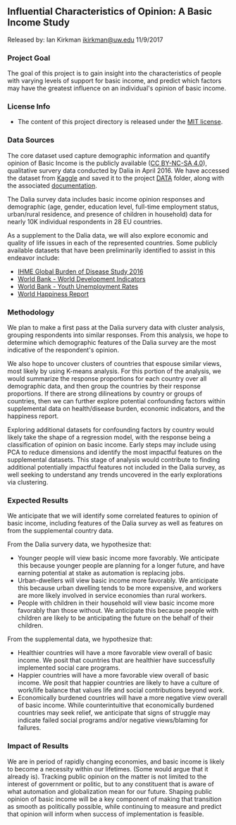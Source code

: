 ## Influential Characteristics of Opinion: A Basic Income Study
Released by: Ian Kirkman ikirkman@uw.edu 11/9/2017

### Project Goal
The goal of this project is to gain insight into the characteristics of people with varying levels of support for basic income, and predict which factors may have the greatest influence on an individual's opinion of basic income.

### License Info
 - The content of this project directory is released under the [MIT license](LICENSE.md).

### Data Sources
The core dataset used capture demographic information and quantify opinion of Basic Income is the publicly available ([CC BY-NC-SA 4.0](https://creativecommons.org/licenses/by-nc-sa/4.0/)), qualitative survery data conducted by Dalia in April 2016. We have accessed the dataset from [Kaggle](https://www.kaggle.com/daliaresearch/basic-income-survey-european-dataset) and saved it to the project [DATA](/DATA/basic_income_dataset_dalia.csv) folder, along with the associated [documentation](/DATA/codebook_basicincome). 

The Dalia survey data includes basic income opinion responses and demographic (age, gender, education level, full-time employment status, urban/rural residence, and presence of children in household) data for nearly 10K individual respondents in 28 EU countries. 

As a supplement to the Dalia data, we will also explore economic and quality of life issues in each of the represented countries. Some publicly available datasets that have been preliminarily identified to assist in this endeavor include:
 - [IHME Global Burden of Disease Study 2016](http://ghdx.healthdata.org/gbd-2016)
 - [World Bank - World Development Indicators](https://www.kaggle.com/worldbank/world-development-indicators)
 - [World Bank - Youth Unemployment Rates](https://www.kaggle.com/sovannt/world-bank-youth-unemployment)
 - [World Happiness Report](https://www.kaggle.com/unsdsn/world-happiness)

### Methodology
We plan to make a first pass at the Dalia survery data with cluster analysis, grouping respondents into similar responses. From this analysis, we hope to determine which demographic features of the Dalia survey are the most indicative of the respondent's opinion.

We also hope to uncover clusters of countries that espouse similar views, most likely by using K-means analysis. For this portion of the analysis, we would summarize the response proportions for each country over all demographic data, and then group the countries by their response proportions. If there are strong dilineations by country or groups of countries, then we can further explore potential confounding factors within supplemental data on health/disease burden, economic indicators, and the happiness report.

Exploring additional datasets for confounding factors by country would likely take the shape of a regression model, with the response being a classification of opinion on basic income. Early steps may include using PCA to reduce dimensions and identify the most impactful features on the supplemental datasets. This stage of analysis would contribute to finding additional potentially impactful features not included in the Dalia survey, as well seeking to understand any trends uncovered in the early explorations via clustering. 

### Expected Results
We anticipate that we will identify some correlated features to opinion of basic income, including features of the Dalia survey as well as features on from the supplemental country data. 

From the Dalia survery data, we hypothesize that:
 - Younger people will view basic income more favorably. We anticipate this because younger people are planning for a longer future, and have earning potential at stake as automation is replacing jobs.
 - Urban-dwellers will view basic income more favorably. We anticipate this because urban dwelling tends to be more expensive, and workers are more likely involved in service economies than rural workers.
 - People with children in their household will view basic income more favorably than those without. We anticipate this because people with children are likely to be anticipating the future on the behalf of their children.
 
 From the supplemental data, we hypothesize that:
  - Healthier countries will have a more favorable view overall of basic income. We posit that countries that are healthier have successfully implemented social care programs.
  - Happier countries will have a more favorable view overall of basic income. We posit that happier countries are likely to have a culture of work/life balance that values life and social contributions beyond work.
  - Economically burdened countries will have a more negative view overall of basic income. While counterintuitive that economically burdened countries may seek relief, we anticipate that signs of struggle may indicate failed social programs and/or negative views/blaming for failures.

### Impact of Results
We are in period of rapidly changing economies, and basic income is likely to become a necessity within our lifetimes. (Some would argue that it already is). Tracking public opinion on the matter is not limited to the interest of government or politic, but to any constituent that is aware of what automation and globalization mean for our future. Shaping public opinion of basic income will be a key component of making that transition as smooth as politically possible, while continuing to measure and predict that opinion will inform when success of implementation is feasible. 
